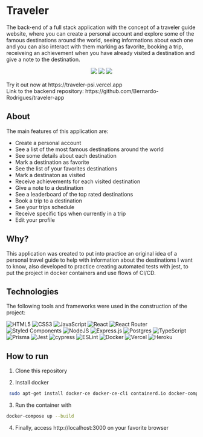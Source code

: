 # Traveler

The back-end of a full stack application with the concept of a traveler guide website, where you can create a personal account and explore some of the famous destinations around the world, seeing informations about each one and you can also interact with them marking as favorite, booking a trip, receiveing an achievement when you have already visited a destination and give a note to the destination. 

<div align='center'>
  <img  src='https://hjjvsmpqvznxkydtrqzo.supabase.co/storage/v1/object/public/assets/Readme1.png' />
  <img  src='https://hjjvsmpqvznxkydtrqzo.supabase.co/storage/v1/object/public/assets/Readme2.png' />
  <img  src='https://hjjvsmpqvznxkydtrqzo.supabase.co/storage/v1/object/public/assets/Readme3.png' />
</div>

<br/>
Try it out now at https://traveler-psi.vercel.app
<br/>
Link to the backend repository: https://github.com/Bernardo-Rodrigues/traveler-app

## About

The main features of this application are:

- Create a personal account
- See a list of the most famous destinations around the world
- See some details about each destination
- Mark a destination as favorite
- See the list of your favorites destinations
- Mark a destinaton as visited
- Receive achievements for each visited destination
- Give a note to a destination
- See a leaderboard of the top rated destinations
- Book a trip to a destination
- See your trips schedule
- Receive specific tips when currently in a trip
- Edit your profile

## Why?

This application was created to put into practice an original idea of a personal travel guide to help with information about the destinations I want to know, also developed to practice creating automated tests with jest, to put the project in docker containers and use flows of CI/CD.

## Technologies

The following tools and frameworks were used in the construction of the project:<br>

  ![HTML5](https://img.shields.io/badge/html5-%23E34F26.svg?style=for-the-badge&logo=html5&logoColor=white)
  ![CSS3](https://img.shields.io/badge/css3-%231572B6.svg?style=for-the-badge&logo=css3&logoColor=white)
  ![JavaScript](https://img.shields.io/badge/javascript-%23323330.svg?style=for-the-badge&logo=javascript&logoColor=%23F7DF1E)
  ![React](https://img.shields.io/badge/react-%2320232a.svg?style=for-the-badge&logo=react&logoColor=%2361DAFB)
  ![React Router](https://img.shields.io/badge/React_Router-CA4245?style=for-the-badge&logo=react-router&logoColor=white)
  ![Styled Components](https://img.shields.io/badge/styled--components-DB7093?style=for-the-badge&logo=styled-components&logoColor=white)
  ![NodeJS](https://img.shields.io/badge/node.js-6DA55F?style=for-the-badge&logo=node.js&logoColor=white)
  ![Express.js](https://img.shields.io/badge/express.js-%23404d59.svg?style=for-the-badge&logo=express&logoColor=%2361DAFB)
  ![Postgres](https://img.shields.io/badge/postgres-%23316192.svg?style=for-the-badge&logo=postgresql&logoColor=white)
  ![TypeScript](https://img.shields.io/badge/typescript-%23007ACC.svg?style=for-the-badge&logo=typescript&logoColor=white)
  ![Prisma](https://img.shields.io/badge/Prisma-3982CE?style=for-the-badge&logo=Prisma&logoColor=white)
  ![Jest](https://img.shields.io/badge/-jest-%23C21325?style=for-the-badge&logo=jest&logoColor=white)
  ![cypress](https://img.shields.io/badge/-cypress-%23E5E5E5?style=for-the-badge&logo=cypress&logoColor=058a5e)
  ![ESLint](https://img.shields.io/badge/ESLint-4B3263?style=for-the-badge&logo=eslint&logoColor=white)
  ![Docker](https://img.shields.io/badge/docker-%230db7ed.svg?style=for-the-badge&logo=docker&logoColor=white)
  ![Vercel](https://img.shields.io/badge/vercel-%23000000.svg?style=for-the-badge&logo=vercel&logoColor=white)
  ![Heroku](https://img.shields.io/badge/heroku-%23430098.svg?style=for-the-badge&logo=heroku&logoColor=white)

## How to run

1. Clone this repository

2. Install docker
```bash
 sudo apt-get install docker-ce docker-ce-cli containerd.io docker-compose-plugin

```

3. Run the container with
```bash
docker-compose up --build
```

4. Finally, access http://localhost:3000 on your favorite browser
